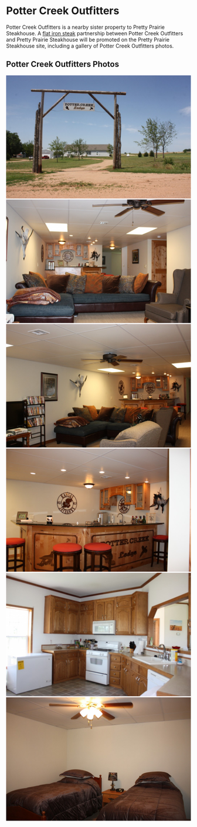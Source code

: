 # Potter Creek Outfitters

Potter Creek Outfitters is a nearby sister property to Pretty Prairie Steakhouse. A [flat iron steak](https://en.wikipedia.org/wiki/Flat_iron_steak) partnership between Potter Creek Outfitters and Pretty Prairie Steakhouse will be promoted on the Pretty Prairie Steakhouse site, including a gallery of Potter Creek Outfitters photos.

## Potter Creek Outfitters Photos

![](2013-06-03-14.40.55-1024x682.jpg)
![](2013-06-03-15.03.43-1024x682.jpg)
![](2013-06-03-15.01.41-1024x682.jpg)
![](2013-06-03-14.50.46-1024x682.jpg)
![](2013-06-03-14.48.54-1024x682.jpg)
![](2013-06-03-14.51.48-1024x682.jpg)





